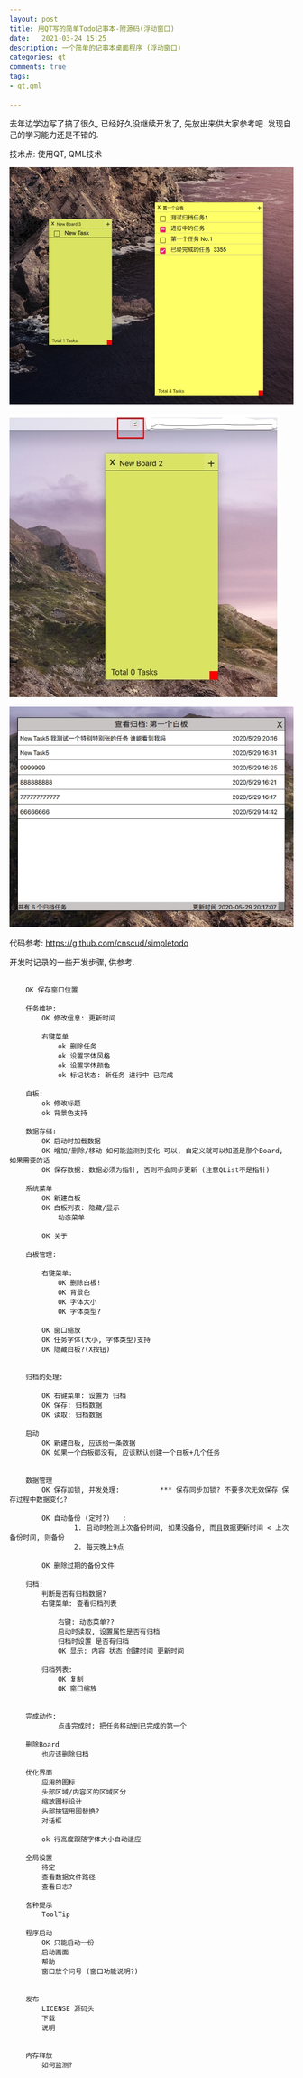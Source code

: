 ```yaml
---
layout: post 
title: 用QT写的简单Todo记事本-附源码(浮动窗口) 
date:   2021-03-24 15:25 
description: 一个简单的记事本桌面程序 (浮动窗口)
categories: qt 
comments: true 
tags:
- qt,qml

---
```


去年边学边写了搞了很久, 已经好久没继续开发了, 先放出来供大家参考吧. 发现自己的学习能力还是不错的.

技术点: 使用QT, QML技术


![主界面](/img/simpletodo/mainboards.jpg "主界面")

![菜单栏图标](/img/simpletodo/menuicon.jpg "菜单栏图标")

![归档](/img/simpletodo/archived.jpg "归档查看")


代码参考: https://github.com/cnscud/simpletodo


开发时记录的一些开发步骤, 供参考.

```text

 	OK 保存窗口位置

 	任务维护: 
 		OK 修改信息: 更新时间
	
	 	右键菜单
	 		ok 删除任务
	 		ok 设置字体风格
	 		ok 设置字体颜色
	 		ok 标记状态: 新任务 进行中 已完成

 	白板: 
 		ok 修改标题
 		ok 背景色支持

 	数据存储:
 		OK 启动时加载数据
 		OK 增加/删除/移动 如何能监测到变化 可以, 自定义就可以知道是那个Board, 如果需要的话
 		OK 保存数据: 数据必须为指针, 否则不会同步更新 (注意QList不是指针)
 		
 	系统菜单
 		OK 新建白板
 		OK 白板列表: 隐藏/显示
 			动态菜单

 		OK 关于

	白板管理:

		右键菜单: 
			OK 删除白板!
			OK 背景色
			OK 字体大小
			OK 字体类型?
		
		OK 窗口缩放 			
		OK 任务字体(大小, 字体类型)支持
		OK 隐藏白板?(X按钮)


 	归档的处理: 

 		OK 右键菜单: 设置为 归档
 		OK 保存: 归档数据
 		OK 读取: 归档数据

	启动
		OK 新建白板, 应该给一条数据
		OK 如果一个白板都没有, 应该默认创建一个白板+几个任务


	数据管理
		OK 保存加锁, 并发处理:  		*** 保存同步加锁? 不要多次无效保存 保存过程中数据变化?

		OK 自动备份 (定时?)	: 
				1. 启动时检测上次备份时间, 如果没备份, 而且数据更新时间 < 上次备份时间, 则备份   
				2. 每天晚上9点

		OK 删除过期的备份文件		

	归档:
		判断是否有归档数据?
		右键菜单: 查看归档列表	

			右键: 动态菜单??
			启动时读取, 设置属性是否有归档
			归档时设置 是否有归档
			OK 显示: 内容 状态 创建时间 更新时间

		归档列表:
			OK 复制
			OK 窗口缩放	


	完成动作: 
	        点击完成时: 把任务移动到已完成的第一个

	删除Board
		也应该删除归档

	优化界面
		应用的图标
		头部区域/内容区的区域区分
		缩放图标设计
		头部按钮用图替换?
		对话框

		ok 行高度跟随字体大小自动适应

	全局设置
		待定	
		查看数据文件路径
		查看日志?

	各种提示
		ToolTip	

	程序启动
		OK 只能启动一份
		启动画面
		帮助	
		窗口放个问号 (窗口功能说明?)


	发布
		LICENSE 源码头
		下载
		说明


	内存释放
		如何监测?	

```
